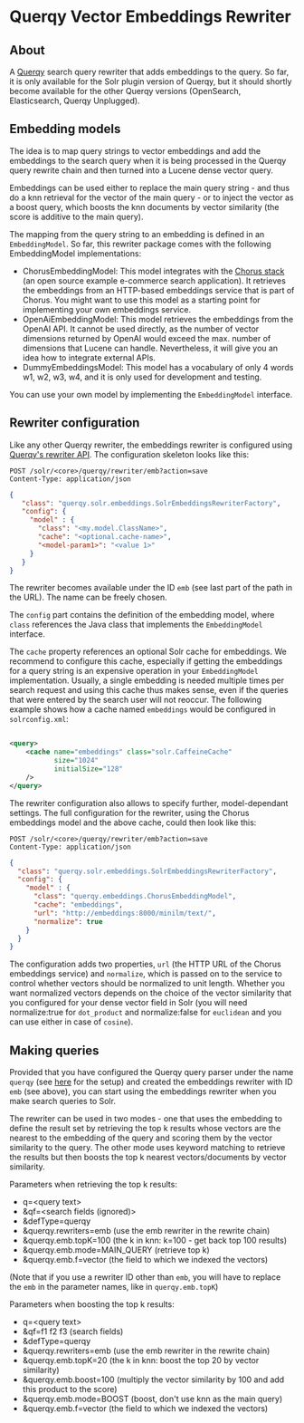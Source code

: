 # Querqy Vector Embeddings Rewriter

## About
A [Querqy](https://github.com/querqy/querqy) search query rewriter that adds embeddings to the query. So far, it is 
only available for the Solr plugin version of Querqy, but it should shortly become available for the other Querqy
versions (OpenSearch, Elasticsearch, Querqy Unplugged).

## Embedding models
The idea is to map query strings to vector embeddings and add the embeddings to the search query when it is being
processed in the Querqy query rewrite chain and then turned into a Lucene dense vector query. 

Embeddings can be used either to replace the main query string - and thus do a knn retrieval for the vector of the main
query - or to inject the vector as a boost query, which boosts the knn documents by vector similarity (the score is 
additive to the main query).

The mapping from the query string to an embedding is defined in an `EmbeddingModel`. So far, this rewriter package comes
with the following EmbeddingModel implementations:

* ChorusEmbeddingModel: This model integrates with the [Chorus stack](https://github.com/querqy/chorus) (an open source example e-commerce search
  application). It retrieves the embeddings from an HTTP-based embeddings service that is part of Chorus. You might want to
  use this model as a starting point for implementing your own embeddings service.
* OpenAiEmbeddingModel: This model retrieves the embeddings from the OpenAI API. It cannot be used directly, as the
  number of vector dimensions returned by OpenAI would exceed the max. number of dimensions that Lucene can handle.
  Nevertheless, it will give you an idea how to integrate external APIs.
* DummyEmbeddingsModel: This model has a vocabulary of only 4 words w1, w2, w3, w4, and it is only used for development
  and testing.

You can use your own model by implementing the `EmbeddingModel` interface.

## Rewriter configuration


Like any other Querqy rewriter, the embeddings rewriter is configured using [Querqy's rewriter API](https://querqy.org/docs/querqy/rewriters.html). The 
configuration skeleton looks like this:

```
POST /solr/<core>/querqy/rewriter/emb?action=save
Content-Type: application/json
```
```json
{
   "class": "querqy.solr.embeddings.SolrEmbeddingsRewriterFactory",
   "config": {
     "model" : {
       "class": "<my.model.ClassName>",
       "cache": "<optional.cache-name>",
       "<model-param1>": "<value 1>"
     }
   }
}
```
The rewriter becomes available under the ID `emb` (see last part of the path in the URL). The name can be freely chosen.

The `config` part contains the definition of the embedding model, where `class` references the Java class 
that implements the `EmbeddingModel` interface.

The `cache` property references an optional Solr cache for embeddings. We recommend to configure this cache, especially
if getting the embeddings for a query string is an expensive operation in your `EmbeddingModel` implementation.
Usually, a single embedding is needed multiple times per search request and using this cache thus makes sense, even
if the  queries that were entered by the search user will not reoccur. The following example shows how a
cache  named `embeddings` would be configured in `solrconfig.xml`:

```xml

<query>
    <cache name="embeddings" class="solr.CaffeineCache"
           size="1024"
           initialSize="128"
    />
</query>

```

The rewriter configuration also allows to specify further, model-dependant settings.
The full configuration for the rewriter, using the Chorus embeddings model and the above cache, could then look like
this:

```
POST /solr/<core>/querqy/rewriter/emb?action=save
Content-Type: application/json
```
```json
{
  "class": "querqy.solr.embeddings.SolrEmbeddingsRewriterFactory",
  "config": {
    "model" : {
      "class": "querqy.embeddings.ChorusEmbeddingModel",
      "cache": "embeddings",
      "url": "http://embeddings:8000/minilm/text/",
      "normalize": true
    }
  }
}
```

The configuration adds two properties, `url` (the HTTP URL of the Chorus embeddings service) and `normalize`, which 
is passed on to the service to control whether vectors should be normalized to unit length. Whether you want
normalized vectors depends on the choice of the vector similarity that you configured for your dense vector field in
Solr (you will need normalize:true for `dot_product` and normalize:false for `euclidean` and you can use either in case
of `cosine`).

## Making queries

Provided that you have configured the Querqy query parser under the name `querqy` (see [here](https://querqy.org/docs/querqy/index.html#installation) for the setup) and
created the embeddings rewriter with ID `emb` (see above), you can start using the embeddings rewriter when you make
search queries to Solr. 

The rewriter can be used in two modes - one that uses the embedding to define the result set by
retrieving the top k results whose vectors are the nearest to the embedding of the query and scoring them by the vector
similarity to the query. The other mode uses keyword matching to retrieve the results but then boosts the top k nearest
vectors/documents by vector similarity.

Parameters when retrieving the top k results:

* q=\<query text\>
* &qf=\<search fields (ignored)\>
* &defType=querqy
* &querqy.rewriters=emb (use the emb rewriter in the rewrite chain)
* &querqy.emb.topK=100 (the k in knn: k=100 - get back top 100 results)
* &querqy.emb.mode=MAIN_QUERY (retrieve top k)
* &querqy.emb.f=vector (the field to which we indexed the vectors)

(Note that if you use a rewriter ID other than `emb`, you will have to replace the `emb` in the parameter
names, like in `querqy.emb.topK`)

Parameters when boosting the top k results:

* q=\<query text\>
* &qf=f1 f2 f3 (search fields)
* &defType=querqy
* &querqy.rewriters=emb (use the emb rewriter in the rewrite chain)
* &querqy.emb.topK=20 (the k in knn: boost the top 20 by vector similarity)
* &querqy.emb.boost=100 (multiply the vector similarity by 100 and add this product to the score)
* &querqy.emb.mode=BOOST (boost, don't use knn as the main query)
* &querqy.emb.f=vector (the field to which we indexed the vectors)






